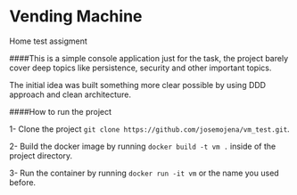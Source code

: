 # Vending Machine
Home test assigment

####This is a simple console application just for the task, the project barely cover deep topics like persistence, security and other important topics.

The initial idea was built something more clear possible by using DDD approach and clean architecture.

####How to run the project

1- Clone the project `git clone https://github.com/josemojena/vm_test.git`.

2- Build the docker image by running `docker build -t vm .` inside of the project directory.

3- Run the container by running `docker run -it vm` or the name you used before.

